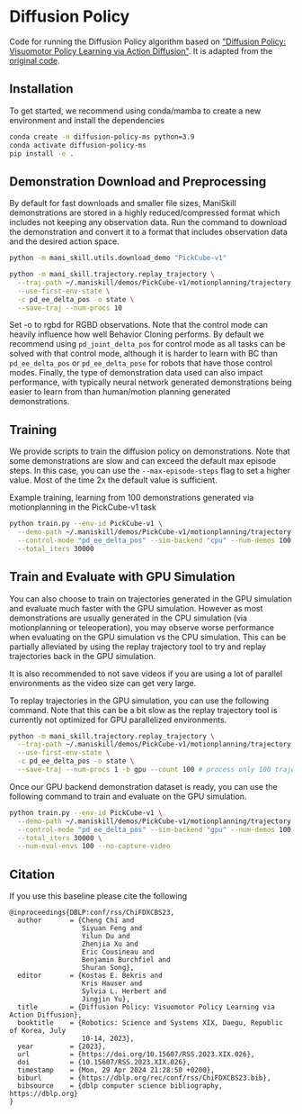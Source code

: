 # Diffusion Policy

Code for running the Diffusion Policy algorithm based on ["Diffusion Policy: Visuomotor Policy Learning via Action Diffusion"](https://arxiv.org/abs/2303.04137v4). It is adapted from the [original code](https://github.com/real-stanford/diffusion_policy).

## Installation

To get started, we recommend using conda/mamba to create a new environment and install the dependencies

```bash
conda create -n diffusion-policy-ms python=3.9
conda activate diffusion-policy-ms
pip install -e .
```

## Demonstration Download and Preprocessing

By default for fast downloads and smaller file sizes, ManiSkill demonstrations are stored in a highly reduced/compressed format which includes not keeping any observation data. Run the command to download the demonstration and convert it to a format that includes observation data and the desired action space.

```bash
python -m mani_skill.utils.download_demo "PickCube-v1"
```

```bash
python -m mani_skill.trajectory.replay_trajectory \
  --traj-path ~/.maniskill/demos/PickCube-v1/motionplanning/trajectory.h5 \
  --use-first-env-state \
  -c pd_ee_delta_pos -o state \
  --save-traj --num-procs 10
```

Set -o to rgbd for RGBD observations. Note that the control mode can heavily influence how well Behavior Cloning performs. By default we recommend using `pd_joint_delta_pos` for control mode as all tasks can be solved with that control mode, although it is harder to learn with BC than `pd_ee_delta_pos` or `pd_ee_delta_pose` for robots that have those control modes. Finally, the type of demonstration data used can also impact performance, with typically neural network generated demonstrations being easier to learn from than human/motion planning generated demonstrations.

## Training

We provide scripts to train the diffusion policy on demonstrations. Note that some demonstrations are slow and can exceed the default max episode steps. In this case, you can use the `--max-episode-steps` flag to set a higher value. Most of the time 2x the default value is sufficient.


Example training, learning from 100 demonstrations generated via motionplanning in the PickCube-v1 task
```bash
python train.py --env-id PickCube-v1 \
  --demo-path ~/.maniskill/demos/PickCube-v1/motionplanning/trajectory.state.pd_ee_delta_pos.cuda.h5 \
  --control-mode "pd_ee_delta_pos" --sim-backend "cpu" --num-demos 100 --max_episode_steps 100 \
  --total_iters 30000 
```


## Train and Evaluate with GPU Simulation

You can also choose to train on trajectories generated in the GPU simulation and evaluate much faster with the GPU simulation. However as most demonstrations are usually generated in the CPU simulation (via motionplanning or teleoperation), you may observe worse performance when evaluating on the GPU simulation vs the CPU simulation. This can be partially alleviated by using the replay trajectory tool to try and replay trajectories back in the GPU simulation.

It is also recommended to not save videos if you are using a lot of parallel environments as the video size can get very large.

To replay trajectories in the GPU simulation, you can use the following command. Note that this can be a bit slow as the replay trajectory tool is currently not optimized for GPU parallelized environments.

```bash
python -m mani_skill.trajectory.replay_trajectory \
  --traj-path ~/.maniskill/demos/PickCube-v1/motionplanning/trajectory.h5 \
  --use-first-env-state \
  -c pd_ee_delta_pos -o state \
  --save-traj --num-procs 1 -b gpu --count 100 # process only 100 trajectories
```

Once our GPU backend demonstration dataset is ready, you can use the following command to train and evaluate on the GPU simulation.

```bash
python train.py --env-id PickCube-v1 \
  --demo-path ~/.maniskill/demos/PickCube-v1/motionplanning/trajectory.state.pd_ee_delta_pos.cuda.h5 \
  --control-mode "pd_ee_delta_pos" --sim-backend "gpu" --num-demos 100 --max_episode_steps 100 \
  --total_iters 30000 \
  --num-eval-envs 100 --no-capture-video
```

## Citation

If you use this baseline please cite the following
```
@inproceedings{DBLP:conf/rss/ChiFDXCBS23,
  author       = {Cheng Chi and
                  Siyuan Feng and
                  Yilun Du and
                  Zhenjia Xu and
                  Eric Cousineau and
                  Benjamin Burchfiel and
                  Shuran Song},
  editor       = {Kostas E. Bekris and
                  Kris Hauser and
                  Sylvia L. Herbert and
                  Jingjin Yu},
  title        = {Diffusion Policy: Visuomotor Policy Learning via Action Diffusion},
  booktitle    = {Robotics: Science and Systems XIX, Daegu, Republic of Korea, July
                  10-14, 2023},
  year         = {2023},
  url          = {https://doi.org/10.15607/RSS.2023.XIX.026},
  doi          = {10.15607/RSS.2023.XIX.026},
  timestamp    = {Mon, 29 Apr 2024 21:28:50 +0200},
  biburl       = {https://dblp.org/rec/conf/rss/ChiFDXCBS23.bib},
  bibsource    = {dblp computer science bibliography, https://dblp.org}
}
```